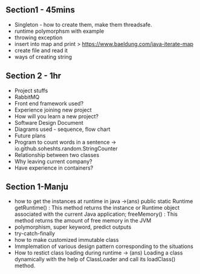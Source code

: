 ## Section1 - 45mins
* Singleton - how to create them, make them threadsafe.
* runtime polymorphsm with example
* throwing exception
* insert into map and print > https://www.baeldung.com/java-iterate-map
* create file and read it
* ways of creating string


## Section 2 - 1hr
* Project stuffs
* RabbitMQ
* Front end framework used?
* Experience joining new project
* How will you learn a new project?
* Software Design Document
* Diagrams used - sequence, flow chart
* Future plans
* Program to count words in a sentence -> io.github.soheshts.random.StringCounter
* Relationship between two classes
* Why leaving current company?
* Have experience in containers?

## Section 1-Manju
* how to get the instances at runtime in java ->(ans) public static Runtime getRuntime() : This method returns the instance or Runtime object associated with the current Java application; freeMemory() : This method returns the amount of free memory in the JVM
* polymorphism, super keyword, predict outputs
* try-catch-finally
* how to make customized immutable class
* Immplemation of various design pattern corresponding to the situations
* How to restict class loading during runtime -> (ans) Loading a class dynamically with the help of  ClassLoader and call its loadClass() method.

